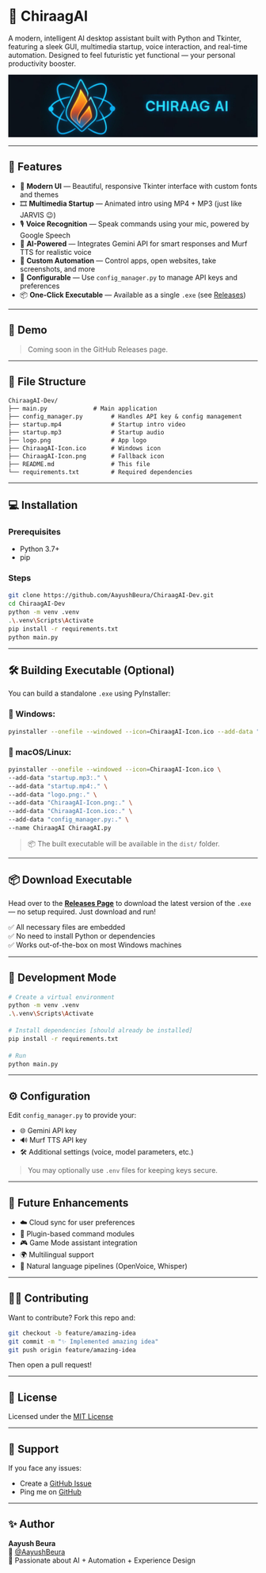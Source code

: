 # 🚀 ChiraagAI

A modern, intelligent AI desktop assistant built with Python and Tkinter, featuring a sleek GUI, multimedia startup, voice interaction, and real-time automation. Designed to feel futuristic yet functional — your personal productivity booster.

![ChiraagAI Banner](banner.png)

---

## 🌟 Features

- 🎨 **Modern UI** — Beautiful, responsive Tkinter interface with custom fonts and themes  
- 🎞️ **Multimedia Startup** — Animated intro using MP4 + MP3 (just like JARVIS 😉)  
- 🎙️ **Voice Recognition** — Speak commands using your mic, powered by Google Speech  
- 🤖 **AI-Powered** — Integrates Gemini API for smart responses and Murf TTS for realistic voice  
- 🧠 **Custom Automation** — Control apps, open websites, take screenshots, and more  
- 🔧 **Configurable** — Use `config_manager.py` to manage API keys and preferences  
- 📦 **One-Click Executable** — Available as a single `.exe` (see [Releases](https://github.com/AayushBeura/ChiraagAI-Dev/releases))

---

## 📸 Demo

> Coming soon in the GitHub Releases page.

---

## 📁 File Structure

```
ChiraagAI-Dev/
├── main.py             # Main application
├── config_manager.py        # Handles API key & config management
├── startup.mp4              # Startup intro video
├── startup.mp3              # Startup audio
├── logo.png                 # App logo
├── ChiraagAI-Icon.ico       # Windows icon
├── ChiraagAI-Icon.png       # Fallback icon
├── README.md                # This file
└── requirements.txt         # Required dependencies
```

---

## 💻 Installation

### Prerequisites
- Python 3.7+
- pip

### Steps

```bash
git clone https://github.com/AayushBeura/ChiraagAI-Dev.git
cd ChiraagAI-Dev
python -m venv .venv
.\.venv\Scripts\Activate
pip install -r requirements.txt
python main.py
```

---

## 🛠️ Building Executable (Optional)

You can build a standalone `.exe` using PyInstaller:

### 🔹 Windows:

```bash
pyinstaller --onefile --windowed --icon=ChiraagAI-Icon.ico --add-data "ChiraagAI-Icon.ico;." --add-data "ChiraagAI-Icon.png;." --add-data "logo.png;." --add-data "startup.mp4;." --add-data "startup.mp3;." --add-data "config_manager.py;." --name ChiraagAI main.py
```

### 🔸 macOS/Linux:

```bash
pyinstaller --onefile --windowed --icon=ChiraagAI-Icon.ico \
--add-data "startup.mp3:." \
--add-data "startup.mp4:." \
--add-data "logo.png:." \
--add-data "ChiraagAI-Icon.png:." \
--add-data "ChiraagAI-Icon.ico:." \
--add-data "config_manager.py:." \
--name ChiraagAI ChiraagAI.py
```

> 📦 The built executable will be available in the `dist/` folder.

---

## 📦 Download Executable

Head over to the [**Releases Page**](https://github.com/AayushBeura/ChiraagAI-Dev/releases) to download the latest version of the `.exe` — no setup required. Just download and run!

✅ All necessary files are embedded  
✅ No need to install Python or dependencies  
✅ Works out-of-the-box on most Windows machines

---

## 🧪 Development Mode

```bash
# Create a virtual environment
python -m venv .venv
.\.venv\Scripts\Activate

# Install dependencies [should already be installed]
pip install -r requirements.txt

# Run
python main.py
```

---

## ⚙️ Configuration

Edit `config_manager.py` to provide your:

- 🌐 Gemini API key
- 🔊 Murf TTS API key
- 🛠 Additional settings (voice, model parameters, etc.)

> You may optionally use `.env` files for keeping keys secure.

---

## 🧠 Future Enhancements

- ☁️ Cloud sync for user preferences  
- 🧩 Plugin-based command modules  
- 🎮 Game Mode assistant integration  
- 🌍 Multilingual support  
- 🎤 Natural language pipelines (OpenVoice, Whisper)

---

## 👨‍💻 Contributing

Want to contribute? Fork this repo and:

```bash
git checkout -b feature/amazing-idea
git commit -m "✨ Implemented amazing idea"
git push origin feature/amazing-idea
```

Then open a pull request!

---

## 📃 License

Licensed under the [MIT License](LICENSE)

---

## 🙋 Support

If you face any issues:
- Create a [GitHub Issue](https://github.com/AayushBeura/ChiraagAI-Dev/issues)
- Ping me on [GitHub](https://github.com/AayushBeura)

---

## ✨ Author

**Aayush Beura**  
🔗 [@AayushBeura](https://github.com/AayushBeura)  
📧 Passionate about AI + Automation + Experience Design
